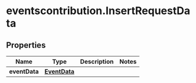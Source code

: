 # eventscontribution.InsertRequestData

## Properties

Name | Type | Description | Notes
------------ | ------------- | ------------- | -------------
**eventData** | [**EventData**](EventData.md) |  | 


